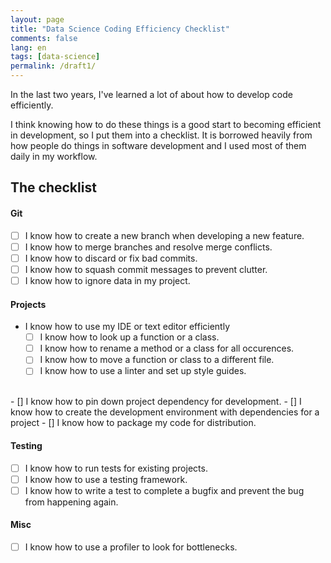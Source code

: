```yaml
---
layout: page
title: "Data Science Coding Efficiency Checklist"
comments: false
lang: en
tags: [data-science]
permalink: /draft1/
---
```


In the last two years, I've learned a lot of about how to develop code efficiently. 

I think knowing how to do these things is a good start to becoming efficient in development, so I put them into a checklist. It is borrowed heavily from how people do things in software development and I used most of them daily in my workflow.

## The checklist

#### Git

- [ ] I know how to create a new branch when developing a new feature.
- [ ] I know how to merge branches and resolve merge conflicts.
- [ ] I know how to discard or fix bad commits.
- [ ] I know how to squash commit messages to prevent clutter.
- [ ] I know how to ignore data in my project.

#### Projects

- I know how to use my IDE or text editor efficiently
    - [ ] I know how to look up a function or a class.
    - [ ] I know how to rename a method or a class for all occurences.
    - [ ] I know how to move a function or class to a different file.
    - [ ] I know how to use a linter and set up style guides.
<br>
- [] I know how to pin down project dependency for development.
- [] I know how to create the development environment with dependencies for a project 
- [] I know how to package my code for distribution.

#### Testing

- [ ] I know how to run tests for existing projects.
- [ ] I know how to use a testing framework.
- [ ] I know how to write a test to complete a bugfix and prevent the bug from happening again.

#### Misc

- [ ] I know how to use a profiler to look for bottlenecks.
